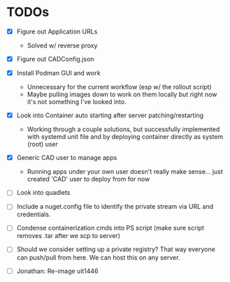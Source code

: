 # TODOs
- [x] Figure out Application URLs
    - Solved w/ reverse proxy

- [x] Figure out CADConfig.json

- [x] Install Podman GUI and work
    - Unnecessary for the current workflow (esp w/ the rollout script) 
    - Maybe pulling images down to work on them locally but right now it's not something I've looked into.

- [x] Look into Container auto starting after server patching/restarting
	- Working through a couple solutions, but successfully implemented with systemd unit file and by deploying container directly as system (root) user

- [x] Generic CAD user to manage apps
    - Running apps under your own user doesn't really make sense... just created 'CAD' user to deploy from for now

- [ ] Look into quadlets

- [ ] Include a nuget.config file to identify the private stream via URL and credentials.

- [ ] Condense containerization cmds into PS script (make sure script removes .tar after we scp to server)

- [ ] Should we consider setting up a private registry? That way everyone can push/pull from here. We can host this on any server.

- [ ] Jonathan: Re-image uit1446
